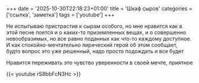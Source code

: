 +++
date = '2025-10-30T22:18:23+01:00'
title = 'Шкаф сыров'
categories = ['ссылка', 'заметка']
tags = ['youtube']
+++

Не испытываю пристрастия к сырам особого, но мне нравится как в этой песне поется и о каких-то приземленных вещах, и о совершенно невообразимых, но все равно поданных как что-то каждому доступное. И как спокойно-мечтательно лирический герой об этом сообщает, будто вопрос это уже решенный, надо просто подождать и все будет

Нравится переживать это чувство уверенности в своей мечте, приятное

{{< youtube rS8bbFcN3Hc >}}
